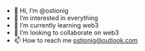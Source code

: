 - 👋 Hi, I’m @ostionig
- 👀 I’m interested in everything
- 🌱 I’m currently learning web3
- 💞️ I’m looking to collaborate on web3
- 📫 How to reach me ostionig@outlook.com

<!---
ostionig/ostionig is a ✨ special ✨ repository because its `README.md` (this file) appears on your GitHub profile.
You can click the Preview link to take a look at your changes.
--->

